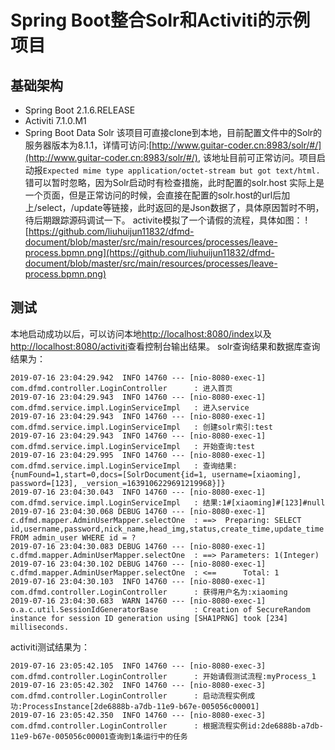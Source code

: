 # Spring Boot整合Solr和Activiti的示例项目
## 基础架构
- Spring Boot 2.1.6.RELEASE
- Activiti 7.1.0.M1
- Spring Boot Data Solr
该项目可直接clone到本地，目前配置文件中的Solr的服务器版本为8.1.1，详情可访问:[http://www.guitar-coder.cn:8983/solr/#/](http://www.guitar-coder.cn:8983/solr/#/),
该地址目前可正常访问。项目启动报`Expected mime type application/octet-stream but got text/html.`错可以暂时忽略，因为Solr启动时有检查措施，此时配置的solr.host
实际上是一个页面，但是正常访问的时候，会直接在配置的solr.host的url后加上/select，/update等链接，此时返回的是Json数据了，具体原因暂时不明，待后期跟踪源码调试一下。
activite模拟了一个请假的流程，具体如图：
![https://github.com/liuhuijun11832/dfmd-document/blob/master/src/main/resources/processes/leave-process.bpmn.png](https://github.com/liuhuijun11832/dfmd-document/blob/master/src/main/resources/processes/leave-process.bpmn.png)
## 测试
本地启动成功以后，可以访问本地[http://localhost:8080/index](http://localhost:8080/index)以及[http://localhost:8080/activiti](http://localhost:8080/activiti)查看控制台输出结果。
solr查询结果和数据库查询结果为：
```
2019-07-16 23:04:29.942  INFO 14760 --- [nio-8080-exec-1] com.dfmd.controller.LoginController      : 进入首页
2019-07-16 23:04:29.943  INFO 14760 --- [nio-8080-exec-1] com.dfmd.service.impl.LoginServiceImpl   : 进入service
2019-07-16 23:04:29.943  INFO 14760 --- [nio-8080-exec-1] com.dfmd.service.impl.LoginServiceImpl   : 创建solr索引:test
2019-07-16 23:04:29.943  INFO 14760 --- [nio-8080-exec-1] com.dfmd.service.impl.LoginServiceImpl   : 开始查询:test
2019-07-16 23:04:29.995  INFO 14760 --- [nio-8080-exec-1] com.dfmd.service.impl.LoginServiceImpl   : 查询结果:{numFound=1,start=0,docs=[SolrDocument{id=1, username=[xiaoming], password=[123], _version_=1639106229691219968}]}
2019-07-16 23:04:30.043  INFO 14760 --- [nio-8080-exec-1] com.dfmd.service.impl.LoginServiceImpl   : 结果:1#[xiaoming]#[123]#null
2019-07-16 23:04:30.068 DEBUG 14760 --- [nio-8080-exec-1] c.dfmd.mapper.AdminUserMapper.selectOne  : ==>  Preparing: SELECT id,username,password,nick_name,head_img,status,create_time,update_time FROM admin_user WHERE id = ? 
2019-07-16 23:04:30.083 DEBUG 14760 --- [nio-8080-exec-1] c.dfmd.mapper.AdminUserMapper.selectOne  : ==> Parameters: 1(Integer)
2019-07-16 23:04:30.102 DEBUG 14760 --- [nio-8080-exec-1] c.dfmd.mapper.AdminUserMapper.selectOne  : <==      Total: 1
2019-07-16 23:04:30.103  INFO 14760 --- [nio-8080-exec-1] com.dfmd.controller.LoginController      : 获得用户名为:xiaoming
2019-07-16 23:04:30.683  WARN 14760 --- [nio-8080-exec-1] o.a.c.util.SessionIdGeneratorBase        : Creation of SecureRandom instance for session ID generation using [SHA1PRNG] took [234] milliseconds.

```
activiti测试结果为：
```
2019-07-16 23:05:42.105  INFO 14760 --- [nio-8080-exec-3] com.dfmd.controller.LoginController      : 开始请假测试流程:myProcess_1
2019-07-16 23:05:42.302  INFO 14760 --- [nio-8080-exec-3] com.dfmd.controller.LoginController      : 启动流程实例成功:ProcessInstance[2de6888b-a7db-11e9-b67e-005056c00001]
2019-07-16 23:05:42.350  INFO 14760 --- [nio-8080-exec-3] com.dfmd.controller.LoginController      : 根据流程实例id:2de6888b-a7db-11e9-b67e-005056c00001查询到1条运行中的任务
```
